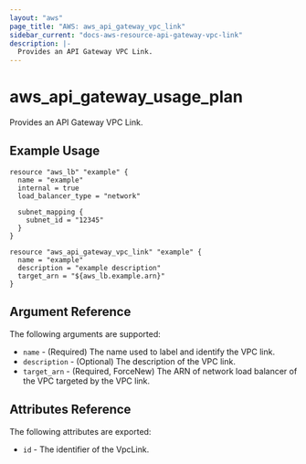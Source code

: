 ```yaml
---
layout: "aws"
page_title: "AWS: aws_api_gateway_vpc_link"
sidebar_current: "docs-aws-resource-api-gateway-vpc-link"
description: |-
  Provides an API Gateway VPC Link.
---
```


# aws_api_gateway_usage_plan

Provides an API Gateway VPC Link.

## Example Usage

```hcl
resource "aws_lb" "example" {
  name = "example"
  internal = true
  load_balancer_type = "network"

  subnet_mapping {
    subnet_id = "12345"
  }
}

resource "aws_api_gateway_vpc_link" "example" {
  name = "example"
  description = "example description"
  target_arn = "${aws_lb.example.arn}"
}
```

## Argument Reference

The following arguments are supported:

* `name` - (Required) The name used to label and identify the VPC link.
* `description` - (Optional) The description of the VPC link.
* `target_arn` - (Required, ForceNew) The ARN of network load balancer of the VPC targeted by the VPC link.

## Attributes Reference

The following attributes are exported:

* `id` - The identifier of the VpcLink.
